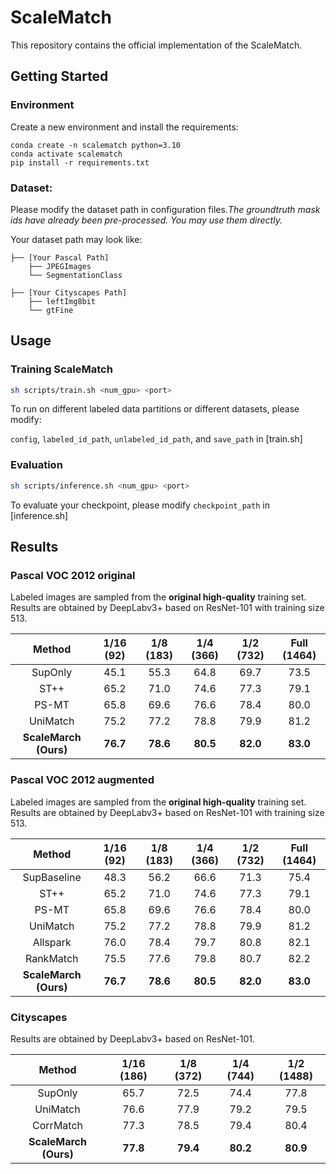 # ScaleMatch
This repository contains the official implementation of the ScaleMatch.
## Getting Started

### Environment
Create a new environment and install the requirements:
```shell
conda create -n scalematch python=3.10
conda activate scalematch
pip install -r requirements.txt
```
### Dataset:
Please modify the dataset path in configuration files.*The groundtruth mask ids have already been pre-processed. You may use them directly.*

Your dataset path may look like:
```
├── [Your Pascal Path]
    ├── JPEGImages
    └── SegmentationClass
    
├── [Your Cityscapes Path]
    ├── leftImg8bit
    └── gtFine
```

## Usage

### Training ScaleMatch

```bash
sh scripts/train.sh <num_gpu> <port>
```
To run on different labeled data partitions or different datasets, please modify:

``config``, ``labeled_id_path``, ``unlabeled_id_path``, and ``save_path`` in [train.sh]

### Evaluation
```bash
sh scripts/inference.sh <num_gpu> <port>
```
To evaluate your checkpoint, please modify ``checkpoint_path`` in [inference.sh]

## Results

### Pascal VOC 2012 original

Labeled images are sampled from the **original high-quality** training set. Results are obtained by DeepLabv3+ based on ResNet-101 with training size 513.

|        Method        | 1/16 (92) | 1/8 (183) |   1/4 (366)    | 1/2 (732) | Full (1464) |
|:--------------------:|:---------:|:---------:|:--------------:|:---------:|:-----------:|
|       SupOnly        |   45.1    |   55.3    |      64.8      |   69.7    |    73.5     |
|         ST++         |   65.2    |   71.0    |      74.6      |   77.3    |    79.1     |
|        PS-MT         |   65.8    |   69.6    |      76.6      |   78.4    |    80.0     |
|       UniMatch       |   75.2    |   77.2    |      78.8      |   79.9    |    81.2     |
| **ScaleMarch (Ours)** | **76.7**  | **78.6**  |    **80.5**    | **82.0**  |  **83.0**   |

### Pascal VOC 2012 augmented

Labeled images are sampled from the **original high-quality** training set. Results are obtained by DeepLabv3+ based on ResNet-101 with training size 513.

|        Method        | 1/16 (92) | 1/8 (183) |   1/4 (366)    | 1/2 (732) | Full (1464) |
|:--------------------:|:---------:|:---------:|:--------------:|:---------:|:-----------:|
|     SupBaseline      |   48.3    |   56.2    |      66.6      |   71.3    |    75.4     |
|         ST++         |   65.2    |   71.0    |      74.6      |   77.3    |    79.1     |
|        PS-MT         |   65.8    |   69.6    |      76.6      |   78.4    |    80.0     |
|       UniMatch       |   75.2    |   77.2    |      78.8      |   79.9    |    81.2     |
|       Allspark       |   76.0    |   78.4    |      79.7      |   80.8    |    82.1     |
|       RankMatch      |   75.5    |   77.6    |      79.8      |   80.7    |    82.2     |
| **ScaleMarch (Ours)** | **76.7**  | **78.6**  |    **80.5**    | **82.0**  |  **83.0**   |


### Cityscapes

Results are obtained by DeepLabv3+ based on ResNet-101.

|        Method        | 1/16 (186) | 1/8 (372) | 1/4   (744) | 1/2 (1488) |
|:--------------------:|:----------:|:---------:|:-----------:|:----------:|
|       SupOnly        |    65.7    |   72.5    |    74.4     |    77.8    |
|       UniMatch       |    76.6    |   77.9    |   79.2      |    79.5    |
|       CorrMatch      |    77.3    |   78.5    |   79.4      |    80.4    |
| **ScaleMarch (Ours)** |  **77.8**  | **79.4**  |  **80.2**  |  **80.9**  |


